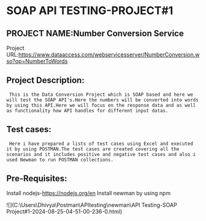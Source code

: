 # SOAP API TESTING-PROJECT#1

## PROJECT NAME:Number Conversion Service

Project URL:https://www.dataaccess.com/webservicesserver/NumberConversion.wso?op=NumberToWords

## Project Description:

     This is the Data Conversion Project which is SOAP based and here we will test the SOAP API's.Here the numbers will be converted into words by using this API.Here we will focus on the response data and as well as functionality how API handles for different input datas.

## Test cases:
     Here i have prepared a lists of test cases using Excel and executed it by using POSTMAN.The test cases are created covering all the scenarios and it includes positive and negative test cases and also i used Newman to run POSTMAN collections.

## Pre-Requisites:

Install nodejs-https://nodejs.org/en
Install newman by using npm

![](C:\Users\Dhivya\Postman\APItesting\newman\API Testing-SOAP Project#1-2024-08-25-04-51-00-236-0.html)


